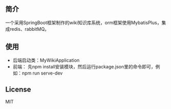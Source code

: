 ## 简介
一个采用SpringBoot框架制作的wiki知识库系统，orm框架使用MybatisPlus，集成redis、rabbitMQ。

## 使用
- 后端启动类：MyWikiApplication
- 前端： 先npm install安装模块，然后运行package.json里的命令即可，例如：npm run serve-dev

## License
MIT